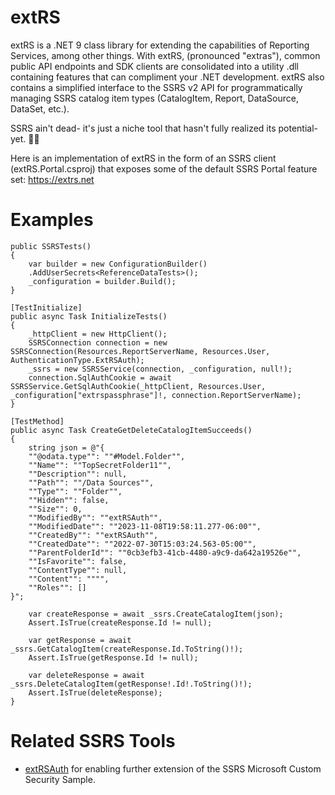 # extRS
extRS is a .NET 9 class library for extending the capabilities of Reporting Services, among other things. With extRS, (pronounced "extras"), common public API endpoints and SDK clients are consolidated into a utility .dll containing features that can compliment your .NET development. extRS also contains a simplified interface to the SSRS v2 API for programmatically managing SSRS catalog item types (CatalogItem, Report, DataSource, DataSet, etc.).

SSRS ain't dead- it's just a niche tool that hasn't fully realized its potential- yet. 🤷‍♂️

Here is an implementation of extRS in the form of an SSRS client (extRS.Portal.csproj) that exposes some of the default SSRS Portal feature set: https://extrs.net

# Examples

```
public SSRSTests()
{
    var builder = new ConfigurationBuilder()
    .AddUserSecrets<ReferenceDataTests>();
    _configuration = builder.Build();
}

[TestInitialize]
public async Task InitializeTests()
{
    _httpClient = new HttpClient();
    SSRSConnection connection = new SSRSConnection(Resources.ReportServerName, Resources.User, AuthenticationType.ExtRSAuth);
    _ssrs = new SSRSService(connection, _configuration, null!);
    connection.SqlAuthCookie = await SSRSService.GetSqlAuthCookie(_httpClient, Resources.User, _configuration["extrspassphrase"]!, connection.ReportServerName);
}

[TestMethod]
public async Task CreateGetDeleteCatalogItemSucceeds()
{
    string json = @"{
    ""@odata.type"": ""#Model.Folder"",
    ""Name"": ""TopSecretFolder11"",
    ""Description"": null,
    ""Path"": ""/Data Sources"",
    ""Type"": ""Folder"",
    ""Hidden"": false,
    ""Size"": 0,
    ""ModifiedBy"": ""extRSAuth"",
    ""ModifiedDate"": ""2023-11-08T19:58:11.277-06:00"",
    ""CreatedBy"": ""extRSAuth"",
    ""CreatedDate"": ""2022-07-30T15:03:24.563-05:00"",
    ""ParentFolderId"": ""0cb3efb3-41cb-4480-a9c9-da642a19526e"",
    ""IsFavorite"": false,
    ""ContentType"": null,
    ""Content"": """",
    ""Roles"": []
}";

    var createResponse = await _ssrs.CreateCatalogItem(json);
    Assert.IsTrue(createResponse.Id != null);

    var getResponse = await _ssrs.GetCatalogItem(createResponse.Id.ToString()!);
    Assert.IsTrue(getResponse.Id != null);

    var deleteResponse = await _ssrs.DeleteCatalogItem(getResponse!.Id!.ToString()!);
    Assert.IsTrue(deleteResponse);
}

```

# Related SSRS Tools
- [extRSAuth](https://github.com/sonrai-LLC/extRSAuth) for enabling further extension of the SSRS Microsoft Custom Security Sample.
